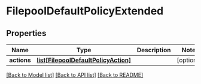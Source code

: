 # FilepoolDefaultPolicyExtended

## Properties
Name | Type | Description | Notes
------------ | ------------- | ------------- | -------------
**actions** | [**list[FilepoolDefaultPolicyAction]**](FilepoolDefaultPolicyAction.md) |  | [optional] 

[[Back to Model list]](../README.md#documentation-for-models) [[Back to API list]](../README.md#documentation-for-api-endpoints) [[Back to README]](../README.md)


